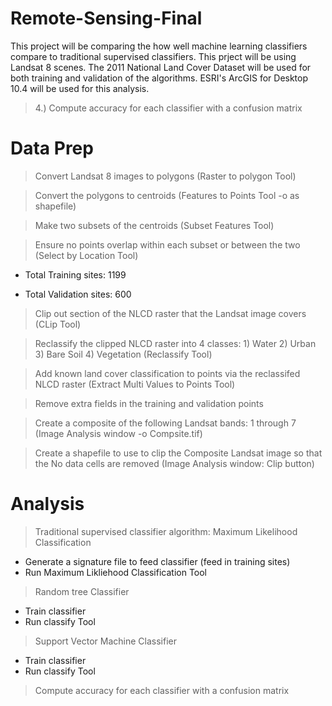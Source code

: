 # Remote-Sensing-Final
This project will be comparing the how well machine learning classifiers compare to traditional supervised classifiers. This prject will be using Landsat 8 scenes. The 2011 National Land Cover Dataset will be used for both training and validation of the algorithms. ESRI's ArcGIS for Desktop 10.4 will be used for this analysis.


>4.) Compute accuracy for each classifier with a confusion matrix


# Data Prep
> Convert Landsat 8 images to polygons (Raster to polygon Tool)

> Convert the polygons to centroids (Features to Points Tool -o as shapefile)

> Make two subsets of the centroids (Subset Features Tool)

> Ensure no points overlap within each subset or between the two (Select by Location Tool)

* Total Training sites: 1199

* Total Validation sites: 600

> Clip out section of the NLCD raster that the Landsat image covers (CLip Tool)

> Reclassify the clipped NLCD raster into 4 classes: 1) Water 2) Urban 3) Bare Soil 4) Vegetation (Reclassify Tool)

> Add known land cover classification to points via the reclassifed NLCD raster (Extract Multi Values to Points Tool)

> Remove extra fields in the training and validation points

> Create a composite of the following Landsat bands: 1 through 7 (Image Analysis window -o Compsite.tif)

> Create a shapefile to use to clip the Composite Landsat image so that the No data cells are removed (Image Analysis window: Clip button)


# Analysis

> Traditional supervised classifier algorithm: Maximum Likelihood Classification
* Generate a signature file to feed classifier (feed in training sites)
* Run Maximum Likliehood Classification Tool

> Random tree Classifier
* Train classifier
* Run classify Tool

> Support Vector Machine Classifier
* Train classifier
* Run classify Tool

> Compute accuracy for each classifier with a confusion matrix

